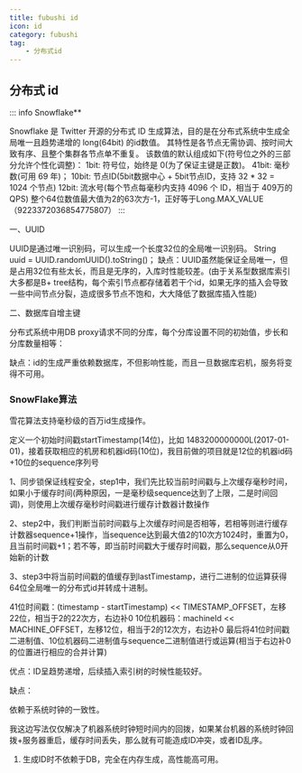 ```yaml
---
title: fubushi id
icon: id
category: fubushi
tag:
    - 分布式id
---
```


## 分布式 id

::: info Snowflake**

Snowflake 是 Twitter 开源的分布式 ID 生成算法，目的是在分布式系统中生成全局唯一且趋势递增的 long(64bit) 的id数值。
其特性是各节点无需协调、按时间大致有序、且整个集群各节点单不重复。
该数值的默认组成如下(符号位之外的三部分允许个性化调整)：
1bit: 符号位，始终是 0(为了保证主键是正数)。
41bit: 毫秒数(可用 69 年)；
10bit: 节点ID(5bit数据中心 + 5bit节点ID，支持 32 * 32 = 1024 个节点)
12bit: 流水号(每个节点每毫秒内支持 4096 个 ID，相当于 409万的 QPS)
整个64位数值最大值为2的63次方-1，正好等于Long.MAX_VALUE（9223372036854775807）
:::

一、UUID

UUID是通过唯一识别码，可以生成一个长度32位的全局唯一识别码。
String uuid = UUID.randomUUID().toString()；
缺点：UUID虽然能保证全局唯一，但是占用32位有些太长，而且是无序的，入库时性能较差。(由于关系型数据库索引大多都是B+ tree结构，每个索引节点都存储着若干个id，如果无序的插入会导致一些中间节点分裂，造成很多节点不饱和，大大降低了数据库插入性能)

二、数据库自增主键

分布式系统中用DB proxy请求不同的分库，每个分库设置不同的初始值，步长和分库数量相等：

缺点：id的生成严重依赖数据库，不但影响性能，而且一旦数据库宕机，服务将变得不可用。


### SnowFlake算法

雪花算法支持毫秒级的百万id生成操作。

定义一个初始时间戳startTimestamp(14位)，比如 1483200000000L(2017-01-01)，接着获取相应的机房和机器id码(10位)，我目前做的项目就是12位的机器id码+10位的sequence序列号

1、同步锁保证线程安全，step1中，我们先比较当前时间戳与上次缓存毫秒时间，如果小于缓存时间(两种原因，一是毫秒级sequence达到了上限，二是时间回调)，则使用上次缓存毫秒时间戳进行缓存计数器计数操作

2、step2中，我们判断当前时间戳与上次缓存时间是否相等，若相等则进行缓存计数器sequence+1操作，当sequence达到最大值2的10次方1024时，重置为0，且当前时间戳+1；若不等，即当前时间戳大于缓存时间戳，那么sequence从0开始新的计数

3、step3中将当前时间戳的值缓存到lastTimestamp，进行二进制的位运算获得64位全局唯一的分布式id并转成十进制。

41位时间戳：(timestamp - startTimestamp) << TIMESTAMP_OFFSET，左移22位，相当于2的22次方，右边补0 10位机器码：machineId << MACHINE_OFFSET，左移12位，相当于2的12次方，右边补0 最后将41位时间戳二进制值、10位机器码二进制值与sequence二进制值进行或运算(相当于右边补0的位置进行相应的合并计算)

优点：ID呈趋势递增，后续插入索引树的时候性能较好。
   
   缺点：
   
   依赖于系统时钟的一致性。
   
   我这边写法仅仅解决了机器系统时钟短时间内的回拨，如果某台机器的系统时钟回拨+服务器重启，缓存时间丢失，那么就有可能造成ID冲突，或者ID乱序。
1. 生成ID时不依赖于DB，完全在内存生成，高性能高可用。
